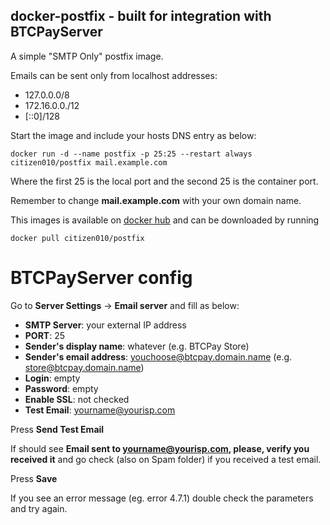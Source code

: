 ## docker-postfix - built for integration with BTCPayServer

A simple "SMTP Only" postfix image.

Emails can be sent only from localhost addresses:

 - 127.0.0.0/8
 - 172.16.0.0./12
 - [::0]/128
 
Start the image and include your hosts DNS entry as below:

`docker run -d --name postfix -p 25:25 --restart always citizen010/postfix mail.example.com`

Where the first 25 is the local port and the second 25 is the container port.

Remember to change __mail.example.com__ with your own domain name.

This images is available on [docker hub](https://hub.docker.com/r/citizen010/postfix) and can be downloaded by running

`docker pull citizen010/postfix`

# BTCPayServer config

Go to __Server Settings__ -> __Email server__ and fill as below:

- __SMTP Server__: your external IP address
- __PORT__: 25
- __Sender's display name__: whatever (e.g. BTCPay Store)
- __Sender's email address__: youchoose@btcpay.domain.name (e.g. store@btcpay.domain.name)
- __Login__: empty
- __Password__: empty
- __Enable SSL__: not checked
- __Test Email__: yourname@yourisp.com

Press __Send Test Email__

If should see __Email sent to yourname@yourisp.com, please, verify you received it__  and go check (also on Spam folder) if you received a test email.

Press __Save__

If you see an error message (eg. error 4.7.1) double check the parameters and try again.

